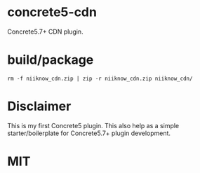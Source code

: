 # concrete5-cdn
Concrete5.7+ CDN plugin.

# build/package
```
rm -f niiknow_cdn.zip | zip -r niiknow_cdn.zip niiknow_cdn/
```

# Disclaimer
This is my first Concrete5 plugin.  This also help as a simple starter/boilerplate for Concrete5.7+ plugin development.

# MIT